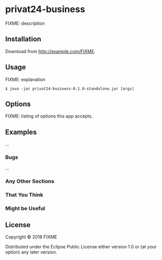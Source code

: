 # privat24-business

FIXME: description

## Installation

Download from http://example.com/FIXME.

## Usage

FIXME: explanation

    $ java -jar privat24-business-0.1.0-standalone.jar [args]

## Options

FIXME: listing of options this app accepts.

## Examples

...

### Bugs

...

### Any Other Sections
### That You Think
### Might be Useful

## License

Copyright © 2018 FIXME

Distributed under the Eclipse Public License either version 1.0 or (at
your option) any later version.
